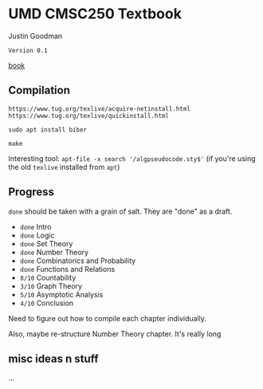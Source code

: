 # UMD CMSC250 Textbook

Justin Goodman

`Version 0.1`

[book](out/main.pdf)

## Compilation

```
https://www.tug.org/texlive/acquire-netinstall.html
https://www.tug.org/texlive/quickinstall.html

sudo apt install biber

make
```

Interesting tool: `apt-file -x search '/algpseudocode.sty$'` (if you're using the old `texlive` installed from `apt`)

## Progress

`done` should be taken with a grain of salt. They are "done" as a draft.

* `done` Intro
* `done` Logic
* `done` Set Theory
* `done` Number Theory
* `done` Combinatorics and Probability
* `done` Functions and Relations
* `8/10` Countability
* `3/10` Graph Theory
* `5/10` Asymptotic Analysis
* `4/10` Conclusion

Need to figure out how to compile each chapter individually.

Also, maybe re-structure Number Theory chapter. It's really long

## misc ideas n stuff

...


